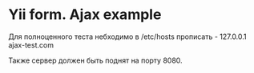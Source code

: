 # Yii form. Ajax example

Для полноценного теста небходимо в /etc/hosts прописать - 127.0.0.1 ajax-test.com

Также сервер должен быть поднят на порту 8080.
